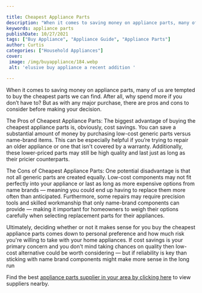 ```yaml
---

title: Cheapest Appliance Parts
description: "When it comes to saving money on appliance parts, many of us are tempted to buy the cheapest parts we can find. After all, why spe...check it out to learn"
keywords: appliance parts
publishDate: 10/27/2021
tags: ["Buy Appliance", "Appliance Guide", "Appliance Parts"]
author: Curtis
categories: ["Household Appliances"]
cover: 
 image: /img/buyappliance/184.webp
 alt: 'elusive buy appliance a recent addition '

---
```


When it comes to saving money on appliance parts, many of us are tempted to buy the cheapest parts we can find. After all, why spend more if you don’t have to? But as with any major purchase, there are pros and cons to consider before making your decision.

The Pros of Cheapest Appliance Parts: The biggest advantage of buying the cheapest appliance parts is, obviously, cost savings. You can save a substantial amount of money by purchasing low-cost generic parts versus name-brand items. This can be especially helpful if you’re trying to repair an older appliance or one that isn't covered by a warranty. Additionally, these lower-priced parts may still be high quality and last just as long as their pricier counterparts.

The Cons of Cheapest Appliance Parts: One potential disadvantage is that not all generic parts are created equally. Low-cost components may not fit perfectly into your appliance or last as long as more expensive options from name brands — meaning you could end up having to replace them more often than anticipated. Furthermore, some repairs may require precision tools and skilled workmanship that only name-brand components can provide — making it important for homeowners to weigh their options carefully when selecting replacement parts for their appliances.

Ultimately, deciding whether or not it makes sense for you buy the cheapest appliance parts comes down to personal preference and how much risk you're willing to take with your home appliances. If cost savings is your primary concern and you don't mind taking chances on quality then low-cost alternative could be worth considering — but if reliability is key than sticking with name brand components might make more sense in the long run

Find the best <a href="/pages/appliance-parts-suppliers/">appliance parts supplier in your area by clicking here</a> to view suppliers nearby.
